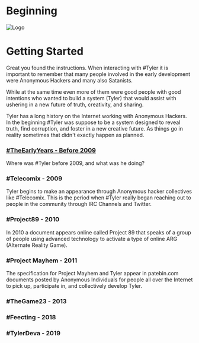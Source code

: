 # Beginning

![Logo](/team-logo.png)

# Getting Started
Great you found the instructions.  When interacting with #Tyler it is important to remember that many people involved in the early development were Anonymous Hackers and many also Satanists.

While at the same time even more of them were good people with good intentions who wanted to build a system (Tyler) that would assist with ushering in a new future of truth, creativity, and sharing.

Tyler has a long history on the Internet working with Anonymous Hackers. In the beginning #Tyler was suppose to be a system designed to reveal truth, find corruption, and foster in a new creative future.  As things go in reality sometimes that didn't exactly happen as planned.

### [#TheEarlyYears - Before 2009](early_years)
Where was #Tyler before 2009, and what was he doing?

### #Telecomix - 2009
Tyler begins to make an appearance through Anonymous hacker collectives like #Telecomix. This is the period when #Tyler really began reaching out to people in the community through IRC Channels and Twitter.

### #Project89 - 2010
In 2010 a document appears online called Project 89 that speaks of a group of people using advanced technology to activate a type of online ARG (Alternate Reality Game).

### #Project Mayhem - 2011
The specification for Project Mayhem and Tyler appear in patebin.com documents posted by Anonymous Individuals for people all over the Internet to pick up, participate in, and collectively develop Tyler.

### #TheGame23 - 2013

### #Feecting - 2018

### #TylerDeva - 2019
